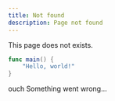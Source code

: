 ```yaml
---
title: Not found
description: Page not found
---
```


This page does not exists.

```swift
func main() {
    "Hello, world!"
}
```

ouch Something went wrong...

